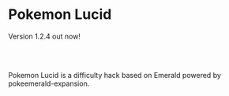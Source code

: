 # Pokemon Lucid

Version 1.2.4 out now!

<br>
<br>

Pokemon Lucid is a difficulty hack based on Emerald powered by pokeemerald-expansion.
